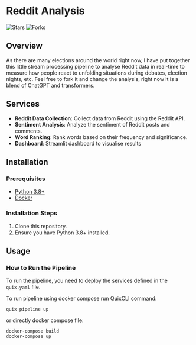 # Reddit Analysis

![Stars](https://img.shields.io/github/stars/tomas-quix/reddit-analysis)
![Forks](https://img.shields.io/github/forks/tomas-quix/reddit-analysis)

## Overview

As there are many elections around the world right now, I have put together this little stream processing pipeline to analyse Reddit data in real-time to measure how people react to unfolding situations during debates, election nights, etc. Feel free to fork it and change the analysis, right now it is a blend of ChatGPT and transformers. 

## Services

- **Reddit Data Collection**: Collect data from Reddit using the Reddit API.
- **Sentiment Analysis**: Analyze the sentiment of Reddit posts and comments.
- **Word Ranking**: Rank words based on their frequency and significance.
- **Dashboard**: Streamlit dashboard to visualise results

## Installation

### Prerequisites

- [Python 3.8+](https://www.python.org/downloads/)
- [Docker](https://www.docker.com/get-started)

### Installation Steps
1. Clone this repository.
2. Ensure you have Python 3.8+ installed.

## Usage

### How to Run the Pipeline
To run the pipeline, you need to deploy the services defined in the `quix.yaml` file. 

To run pipeline using docker compose run QuixCLI command:
```
quix pipeline up
```
or directly docker compose file:
```
docker-compose build
docker-compose up
```

